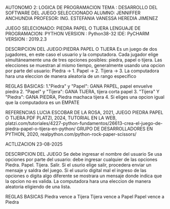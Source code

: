 AUTONOMO 2: LOGICA DE PROGRAMACION
TEMA : DESARROLLO DEL SOFTWARE DEL JUEGO SELECCIONADO
ALUMNO: JENNIFFER ANCHUNDIA
PROFESOR: ING. ESTEFANIA VANESSA HEREDIA JIMENEZ

JUEGO SELECIONADO: PIEDRA PAPEL O TIJERA
LENGUAJE DE PROGRAMACION: PYTHON
VERSION : Python38-32
IDE: PyCHARM
VERSION : 2019.2.3

DESCRIPCION DEL JUEGO:PIEDRA PAPEL O TIJERA
Es un juego de dos jugadores, en este caso el usuario y la computadora.
Cada jugador elige simultáneamente una de tres opciones posibles: piedra, papel o tijera.
Las elecciones se muestran al mismo tiempo, generalmente usando una opcion por parte del usuario:
Piedra → 1.
Papel → 2.
Tijera → 3.
La computadora hara una eleccion de manera aleatoria de un rango especifico

REGLAS BASICAS:
1."Piedra" y "Papel": GANA PAPEL, papel envuelve piedra
2. "Papel" y "Tijera": GANA TIJERA, tijera corta papel
3. "Tijera" Y "Piedra": GANA PIEDRA, Piedra machaca tijera
4. Si eliges una opcion igual que la computadora es un EMPATE

REFERENCIAS 
LUCIA ESCOBAR DE LA ROSA, 2021, JUEGO PIEDRA PAPEL O TIJERA.PDF
PLATZI, 2024, TUTORIAL EN LA WEB, platzi.com/tutoriales/4227-python-fundamentos/26613-crea-el-juego-de-piedra-papel-o-tijera-en-python/
GRUPO DE  DESARROLLADORES EN PYTHON, 2020, realpython.com/python-rock-paper-scissors/

ACTLIZACION 23-08-2025

DESCRIPCION DEL JUEGO
Se debe ingresar el nombre del usuario
Se usa opciones por parte del usuario: debe ingresar cualquier de las opciones
Piedra.
Papel.
Tijera.
Salir.
Si el usurio elige salir, procedera enviar un mensaje y saldra del juego.
Si el usurio digital mal el ingreso de las opciones o digita algo diferente se mostrara un mensaje donde indica que la opcion no es valida.
La computadora hara una eleccion de manera aleatoria eligiendo de una lista.

REGLAS BASICAS
Piedra vence a Tijera
Tijera vence a Papel
Papel vence a Piedra

